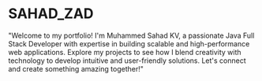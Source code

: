 # SAHAD_ZAD
"Welcome to my portfolio! I'm Muhammed Sahad KV, a passionate Java Full Stack Developer with expertise in building scalable and high-performance web applications. Explore my projects to see how I blend creativity with technology to develop intuitive and user-friendly solutions. Let's connect and create something amazing together!"
